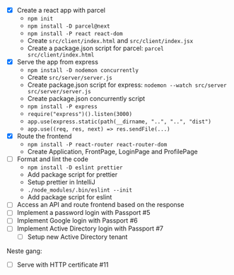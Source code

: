 
* [x] Create a react app with parcel
  * `npm init`
  * `npm install -D parcel@next`
  * `npm install -P react react-dom`
  * Create `src/client/index.html` and `src/client/index.jsx`
  * Create a package.json script for parcel: `parcel src/client/index.html`
* [x] Serve the app from express
  * `npm install -D nodemon concurrently`
  * Create `src/server/server.js`
  * Create package.json script for express: `nodemon --watch src/server src/server/server.js`
  * Create package.json concurrently script
  * `npm install -P express`
  * `require("express")().listen(3000)`
  * `app.use(express.static(path(__dirname, "..", "..", "dist")`
  * `app.use((req, res, next) => res.sendFile(...)`
* [x] Route the frontend
  * `npm install -P react-router react-router-dom`
  * Create Application, FrontPage, LoginPage and ProfilePage
* [ ] Format and lint the code
  * `npm install -D eslint prettier`
  * Add package script for prettier
  * Setup prettier in IntelliJ
  * `./node_modules/.bin/eslint --init`
  * Add package script for eslint
* [ ] Access an API and route frontend based on the response
* [ ] Implement a password login with Passport #5
* [ ] Implement Google login with Passport #6
* [ ] Implement Active Directory login with Passport #7
    * [ ] Setup new Active Directory tenant 

Neste gang:

* [ ] Serve with HTTP certificate #11


